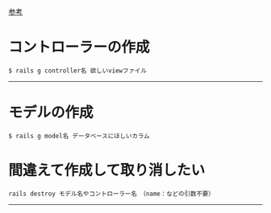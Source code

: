 [参考](https://www.google.co.jp/)

# コントローラーの作成
~~~
$ rails g controller名 欲しいviewファイル
~~~
***

# モデルの作成
~~~
$ rails g model名 データベースにほしいカラム
~~~

# 間違えて作成して取り消したい
~~~
rails destroy モデル名やコントローラー名　（name：などの引数不要）
~~~
***
